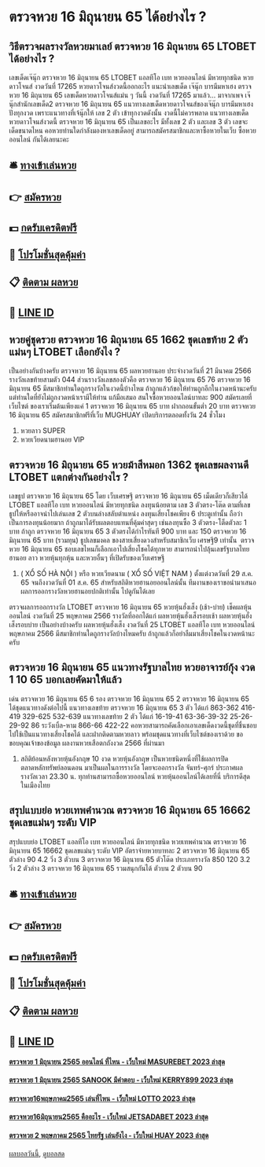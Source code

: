 # ตรวจหวย 16 มิถุนายน 65 ได้อย่างไร ?
## วิธีตรวจผลรางวัลหวยมาเลย์ ตรวจหวย 16 มิถุนายน 65 LTOBET ได้อย่างไร ?
เลขเด็ดเจ๊นุ๊ก ตรวจหวย 16 มิถุนายน 65 LTOBET แอลทีโอ เบท หวยออนไลน์ มีหวยทุกชนิด หวยดาวโจนส์ งวดวันที่ 17265
หวยดาวโจนส์งวดนี้ออกอะไร แนะนำเลขเด็ด เจ๊นุ๊ก บารมีมหาเฮง ตรวจหวย 16 มิถุนายน 65 เลขเด็ดหวยดาวโจนส์แม่น ๆ วันนี้ งวดวันที่ 17265 มาแล้ว… มาจากเพจ เจ๊นุ๊กสำนักเลขเด็ด2 ตรวจหวย 16 มิถุนายน 65 แนวทางเลขเด็ดหวยดาวโจนส์ของเจ๊นุ๊ก บารมีมหาเฮง ปังทุกงวด เพราะแนวทางที่เจ้นุ๊กให้ เลข 2 ตัว เข้าทุกงวดดังนั้น งวดนี้ไม่ควรพลาด แนวทางเลขเด็ดหวยดาวโจนส์งวดนี้ ตรวจหวย 16 มิถุนายน 65 เป็นเลขอะไร มีทั้งเลข 2 ตัว และเลข 3 ตัว เลขจะเด็ดขนาดไหน คอหวยท่านใดกำลังมองหาเลขเด็ดอยู่ สามารถสมัครสมาชิกและหาซื้อหวยในเว็บ ซื้อหวยออนไลน์ กันได้เลยนะคะ

## 🛎 [ทางเข้าเล่นหวย](https://bit.ly/3BG5bNw)
## 👉 [สมัครหวย](https://bit.ly/3BG5bNw)
## 💵 [กดรับเครดิตฟรี](https://bit.ly/3C3mvgS)
## 👑 [โปรโมชั่นสุดคุ้มค่า](https://bit.ly/3C3mvgS)
## 📋 [ติดตาม ผลหวย](https://bit.ly/3C3mvgS)
## 📱 [LINE ID](https://bit.ly/3C3mvgS)

## หวยคู่ชุดรวย ตรวจหวย 16 มิถุนายน 65 1662 ชุดเลขท้าย 2 ตัวแม่นๆ LTOBET เลือกยังไง ?
เป็นอย่างกันบ้างครับ ตรวจหวย 16 มิถุนายน 65 ผลหวยฮานอย ประจำงวดวันที่ 21 มีนาคม 2566 รางวัลเลขท้ายสามตัว 044 ส่วนรางวัลเลขสองตัวคือ ตรวจหวย 16 มิถุนายน 65 76 ตรวจหวย 16 มิถุนายน 65 มีสมาชิกท่านใดถูกรางวัลในงวดนี้บ้างไหม ถ้าถูกแล้วก้ขอให้ท่านถูกอีกในงวดหน้านะครับ แต่ท่านใดที่ยังไม่ถูกงวดหน้าเรามีให้ท่าน แก้มือเสมอ สนใจซื้อหวยออนไลน์บาทละ 900 สมัครเลยที่เว็บไซต์ ของเราเริ่มต้นเพียงแค่ 1 ตรวจหวย 16 มิถุนายน 65 บาท ฝากถอนขั้นต่ำ 20 บาท ตรวจหวย 16 มิถุนายน 65 สมัครสมาชิกฟรีที่เว็บ MUGHUAY เปิดบริการตลอดทั้งวัน 24 ชั่วโมง
1. หวยลาว SUPER
2. หวยเวียดนามฮานอย VIP

## ตรวจหวย 16 มิถุนายน 65 หวยม้าสีหมอก 1362 ชุดเลขผลงานดี LTOBET แตกต่างกันอย่างไร ?
เลขธูป ตรวจหวย 16 มิถุนายน 65 โดย เว็บเศรษฐี ตรวจหวย 16 มิถุนายน 65 เม็ดเดียวก็เสียวได้ LTOBET แอลทีโอ เบท หวยออนไลน์ มีหวยทุกชนิด ลงทุนน้อยตาม เลข 3 ตัวตรง-โต๊ด ตามที่เลขธูปให้หรืออาจนำไปเล่นเลข 2 ตัวบนล่างสลับตำแหน่ง ลงทุนเสี่ยงโชคเพียง 6 ประตูเท่านั้น ถือว่าเป็นการลงทุนน้อยมาก ถ้าถูกมาได้รับผลตอบแทนที่คุ้มค่าสุดๆ เช่นลงทุนซื้อ 3 ตัวตรง-โต็ดตัวละ 1 บาท ถ้าถูก ตรวจหวย 16 มิถุนายน 65 3 ตัวตรงได้กำไรทันที 900 บาท และ 150 ตรวจหวย 16 มิถุนายน 65 บาท (รวมทุน)
ธูปเลขมงคล ของสายเสี่ยงดวงสำหรับสมาชิกเว็บ เศรษฐี9 เท่านั้น  ตรวจหวย 16 มิถุนายน 65 ชอบเลขไหนก็เลือกเอาไปเสี่ยงโชคได้ทุกหวย สามารถนำไปลุ้นเลขรัฐบาลไทย ฮานอย ลาว หวยหุ้นทุกหุ้น และหวยอื่นๆ ที่เปิดรับของเว็บเศรษฐี
1. ( XỔ SỐ HÀ NỘI ) หรือ หวยเวียดนาม ( XỔ SỐ VIỆT NAM ) ตั้งแต่งวดวันที่ 29 ส.ค. 65 จนถึงงวดวันที่ 01 ส.ค. 65 สำหรับสถิติหวยฮานอยออนไลน์นั้น ทีมงานของเราขอนำมาเสนอผลการออกรางวัลหวยฮานอยปกติเท่านั้น ไปดูกันได้เลย

ตรวจผลการออกรางวัล LTOBET ตรวจหวย 16 มิถุนายน 65 หวยหุ้นฮั่งเส็ง (เช้า-บ่าย) เช็คผลหุ้นออนไลน์ งวดวันที่ 25 พฤษภาคม 2566 รางวัลที่ออกได้แก่
ผลหวยหุ้นฮั่งเส็งรอบเช้า
ผลหวยหุ้นฮั่งเส็งรอบบ่าย
เป็นอย่างบ้างครับ ผลหวยหุ้นฮั่งเส็ง งวดวันที่ 25 LTOBET แอลทีโอ เบท หวยออนไลน์ พฤษภาคม 2566 มีสมาชิกท่านใดถูกรางวัลบ้างไหมครับ ถ้าถูกแล้วก็อย่าลืมมาเสี่ยงโชคในงวดหน้านะครับ

## ตรวจหวย 16 มิถุนายน 65 แนวทางรัฐบาลไทย หวยอาจารย์กุ้ง งวด 1 10 65 บอกเลยคัดมาให้แล้ว
เด่น ตรวจหวย 16 มิถุนายน 65 6 รอง ตรวจหวย 16 มิถุนายน 65 2 ตรวจหวย 16 มิถุนายน 65 ได้ชุดแนวทางดังต่อไปนี้
แนวทางเลขท้าย ตรวจหวย 16 มิถุนายน 65 3 ตัว ได้แก่
863-362
416-419
329-625
532-639
แนวทางเลขท้าย 2 ตัว ได้แก่
16-19-41
63-36-39-32
25-26-29-92
86
ระวังเบิ้ล-หาม
866-66
422-22
คอหวยสามารถคัดเลือกเอาเลขเด็ดงวดนี้ชุดที่ชื่นชอบไปใช้เป็นแนวทางเสี่ยงโชคได้ และฝากติดตามหวยลาว พร้อมชุดแนวทางที่เว็บไซต์ของเราด้วย
ขอขอบคุณเจ้าของข้อมูล
ผลงานหวยเสือตกถังงวด 2566 ที่ผ่านมา
1. สถิติย้อนหลังหวยหุ้นอังกฤษ 10 งวด หวยหุ้นอังกฤษ เป็นหวยชนิดหนึ่งที่ใช้ผลการปิดตลาดหลักทรัพย์ลอนดอน มาเป็นผลในการรางวัล โดยจะออกรางวัล จันทร์-ศุกร์ ประกาศผลรางวัลเวลา 23.30 น. ทุกท่านสามารถซื้อหวยออนไลน์ หวยหุ้นออนไลน์ได้เลยที่นี่ บริการดีสุดในเมืองไทย

## สรุปแบบย่อ หวยเทพคำนวณ ตรวจหวย 16 มิถุนายน 65 16662 ชุดเลขแม่นๆ ระดับ VIP
สรุปแบบย่อ LTOBET แอลทีโอ เบท หวยออนไลน์ มีหวยทุกชนิด หวยเทพคำนวณ ตรวจหวย 16 มิถุนายน 65 16662 ชุดเลขแม่นๆ ระดับ VIP อัตราจ่ายหวยบาทละ
2 ตรวจหวย 16 มิถุนายน 65 ตัวล่าง
90
4.2
วิ่ง 3 ตัวบน
3 ตรวจหวย 16 มิถุนายน 65 ตัวโต๊ด
ประเภทรางวัล
850
120
3.2
วิ่ง 2 ตัวล่าง
3 ตรวจหวย 16 มิถุนายน 65 รวมสนุกกันได้ ตัวบน
2 ตัวบน
90

## 🛎 [ทางเข้าเล่นหวย](https://bit.ly/3BG5bNw)
## 👉 [สมัครหวย](https://bit.ly/3BG5bNw)
## 💵 [กดรับเครดิตฟรี](https://bit.ly/3C3mvgS)
## 👑 [โปรโมชั่นสุดคุ้มค่า](https://bit.ly/3C3mvgS)
## 📋 [ติดตาม ผลหวย](https://bit.ly/3C3mvgS)
## 📱 [LINE ID](https://bit.ly/3C3mvgS)

#### [ตรวจหวย 1 มิถุนายน 2565 ออนไลน์ ที่ไหน - เว็บใหม่ MASUREBET 2023 ล่าสุด](https://atom.io/themes/ตรวจหวย%201%20มิถุนายน%202565%20ออนไลน์%20ที่ไหน%20-%20เว็บใหม่%20masurebet%202023%20ล่าสุด)
#### [ตรวจหวย 1 มิถุนายน 2565 SANOOK มีคำตอบ - เว็บใหม่ KERRY899 2023 ล่าสุด](https://atom.io/themes/ตรวจหวย%201%20มิถุนายน%202565%20sanook%20มีคำตอบ%20-%20เว็บใหม่%20kerry899%202023%20ล่าสุด)
#### [ตรวจหวย16พฤษภาคม2565 เล่นที่ไหน - เว็บใหม่ LOTTO 2023 ล่าสุด](https://atom.io/themes/ตรวจหวย16พฤษภาคม2565%20เล่นที่ไหน%20-%20เว็บใหม่%20lotto%202023%20ล่าสุด)
#### [ตรวจหวย16มิถุนายน2565 คืออะไร - เว็บใหม่ JETSADABET 2023 ล่าสุด](https://atom.io/themes/ตรวจหวย16มิถุนายน2565%20คืออะไร%20-%20เว็บใหม่%20jetsadabet%202023%20ล่าสุด)
#### [ตรวจหวย 2 พฤษภาคม 2565 ไทยรัฐ เล่นยังไง - เว็บใหม่ HUAY 2023 ล่าสุด](https://atom.io/themes/ตรวจหวย%202%20พฤษภาคม%202565%20ไทยรัฐ%20เล่นยังไง%20-%20เว็บใหม่%20huay%202023%20ล่าสุด)

[ผลบอลวันนี้](https://siamsport.tv "ผลบอลวันนี้"), [ดูบอลสด](https://siamsport.tv/ดูบอลสด "ดูบอลสด")